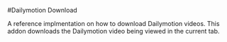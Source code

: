 #Dailymotion Download

A reference implmentation on how to download Dailymotion videos.
This addon downloads the Dailymotion video being viewed in the current tab.